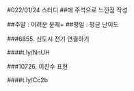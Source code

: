 
#022/01/24 스터디
##에 주석으로 느낀점 작성

##주말 : 어려운 문제+
##평일  : 평균 난이도

###6855. 신도시 전기 연결하기

####t.ly/NnUH

###10726. 이진수 표현

####t.ly/Cc2b
